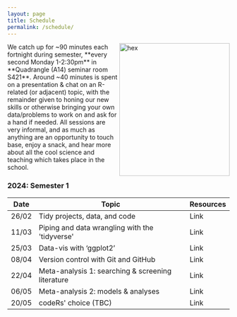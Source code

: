 ```yaml
---
layout: page
title: Schedule
permalink: /schedule/
---
```

<img src="{{ site.baseurl }}/assets/hex.png" title="hex" style="float:right;" width="250" height="300">
We catch up for ~90 minutes each fortnight during semester, **every second Monday 1-2:30pm** in **Quadrangle (A14) seminar room S421**. Around ~40 minutes is spent on a presentation & chat on an R-related (or adjacent) topic, with the remainder given to honing our new skills or otherwise bringing your own data/problems to work on and ask for a hand if needed. All sessions are very informal, and as much as anything are an opportunity to touch base, enjoy a snack, and hear more about all the cool science and teaching which takes place in the school.

### 2024: Semester 1

| Date | Topic | Resources |
|------|-------| ------- |
| 26/02 | Tidy projects, data, and code | Link |
| 11/03 | Piping and data wrangling with the 'tidyverse' | Link |
| 25/03 | Data-vis with ‘ggplot2’ | Link | 
| 08/04 | Version control with Git and GitHub | Link |
| 22/04 | Meta-analysis 1: searching & screening literature  | Link |
| 06/05 | Meta-analysis 2: models & analyses | Link | 
| 20/05 | codeRs' choice (TBC) | Link | 